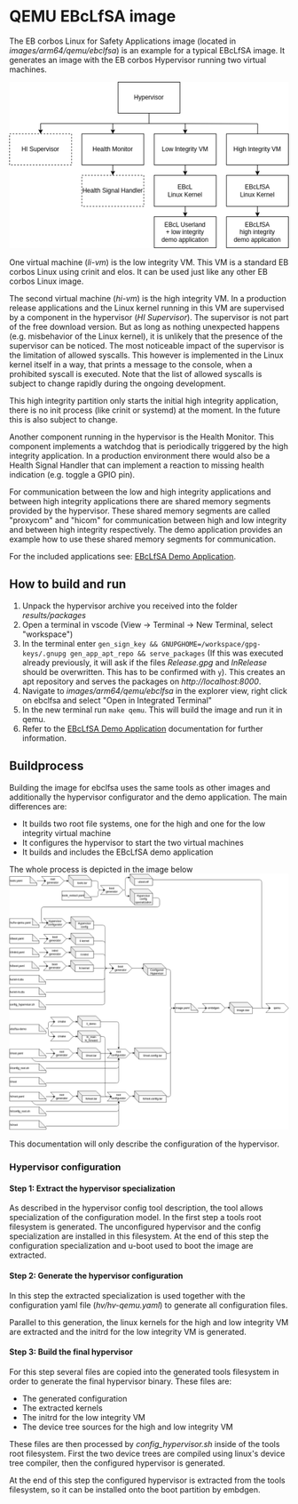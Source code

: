 # QEMU EBcLfSA image

The EB corbos Linux for Safety Applications image (located in *images/arm64/qemu/ebclfsa*) is an example for a typical EBcLfSA image.
It generates an image with the EB corbos Hypervisor running two virtual machines.

![EBcLfSA Overview](../assets/ebclfsa_overview.png)

One virtual machine (*li-vm*) is the low integrity VM.
This VM is a standard EB corbos Linux using crinit and elos.
It can be used just like any other EB corbos Linux image.

The second virtual machine (*hi-vm*) is the high integrity VM.
In a production release applications and the Linux kernel running in this VM are supervised by a component in the hypervisor (*HI Supervisor*).
The supervisor is not part of the free download version.
But as long as nothing unexpected happens (e.g. misbehavior of the Linux kernel), it is unlikely that the presence of the supervisor can be noticed.
The most noticeable impact of the supervisor is the limitation of allowed syscalls.
This however is implemented in the Linux kernel itself in a way, that prints a message to the console, when a prohibited syscall is executed.
Note that the list of allowed syscalls is subject to change rapidly during the ongoing development.

This high integrity partition only starts the initial high integrity application, there is no init process (like crinit or systemd) at the moment.
In the future this is also subject to change.

Another component running in the hypervisor is the Health Monitor.
This component implements a watchdog that is periodically triggered by the high integrity application.
In a production environment there would also be a Health Signal Handler that can implement a reaction to missing health indication (e.g. toggle a GPIO pin).

For communication between the low and high integrity applications and between high integrity applications there are shared memory segments provided by the hypervisor.
These shared memory segments are called "proxycom" and "hicom" for communication between high and low integrity and between high integrity respectively.
The demo application provides an example how to use these shared memory segments for communication.

For the included applications see: [EBcLfSA Demo Application](../apps/ebclfsa_demo.md).

## How to build and run

1. Unpack the hypervisor archive you received into the folder *results/packages*
2. Open a terminal in vscode (View -> Terminal -> New Terminal, select "workspace")
3. In the terminal enter `gen_sign_key && GNUPGHOME=/workspace/gpg-keys/.gnupg gen_app_apt_repo && serve_packages` (If this was executed already previously, it will ask if the files *Release.gpg* and *InRelease* should be overwritten. This has to be confirmed with `y`).
   This creates an apt repository and serves the packages on *http://localhost:8000*.
4. Navigate to *images/arm64/qemu/ebclfsa* in the explorer view, right click on ebclfsa and select "Open in Integrated Terminal"
5. In the new terminal run `make qemu`. This will build the image and run it in qemu.
6. Refer to the [EBcLfSA Demo Application](../apps/ebclfsa_demo.md) documentation for further information.


## Buildprocess

Building the image for ebclfsa uses the same tools as other images and additionally the hypervisor configurator and the demo application.
The main differences are:

 * It builds two root file systems, one for the high and one for the low integrity virtual machine
 * It configures the hypervisor to start the two virtual machines
 * It builds and includes the EBcLfSA demo application


The whole process is depicted in the image below
![EBcLfSA](../assets/ebclfsa.png)

This documentation will only describe the configuration of the hypervisor.

### Hypervisor configuration

#### Step 1: Extract the hypervisor specialization

As described in the hypervisor config tool description, the tool allows specialization of the configuration model.
In the first step a tools root filesystem is generated.
The unconfigured hypervisor and the config specialization are installed in this filesystem.
At the end of this step the configuration specialization and u-boot used to boot the image are extracted.

#### Step 2: Generate the hypervisor configuration

In this step the extracted specialization is used together with the configuration yaml file (_hv/hv-qemu.yaml_) to generate all configuration files.

Parallel to this generation, the linux kernels for the high and low integrity VM are extracted and the initrd for the low integrity VM is generated.

#### Step 3: Build the final hypervisor

For this step several files are copied into the generated tools filesystem in order to generate the final hypervisor binary.
These files are:

 * The generated configuration
 * The extracted kernels
 * The initrd for the low integrity VM
 * The device tree sources for the high and low integrity VM

These files are then processed by _config_hypervisor.sh_ inside of the tools root filesystem.
First the two device trees are compiled using linux's device tree compiler, then the configured hypervisor is generated.

At the end of this step the configured hypervisor is extracted from the tools filesystem, so it can be installed onto the boot partition by embdgen.
